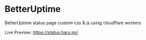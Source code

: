 # BetterUptime
BetterUptime status page custom css &amp; js using cloudflare workers

Live Preview: https://status.haru.im/

